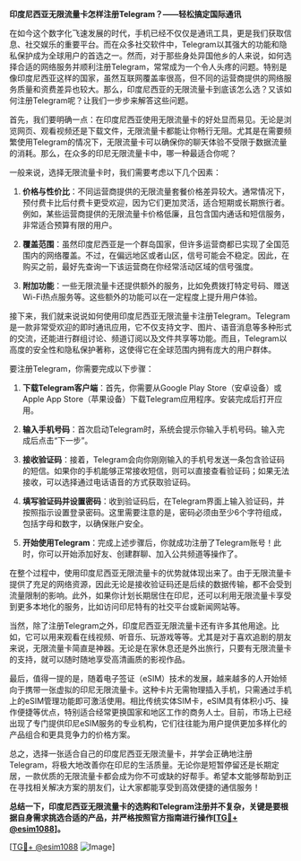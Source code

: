 **印度尼西亚无限流量卡怎样注册Telegram？——轻松搞定国际通讯**

在如今这个数字化飞速发展的时代，手机已经不仅仅是通讯工具，更是我们获取信息、社交娱乐的重要平台。而在众多社交软件中，Telegram以其强大的功能和隐私保护成为全球用户的首选之一。然而，对于那些身处异国他乡的人来说，如何选择合适的网络服务并顺利注册Telegram，常常成为一个令人头疼的问题。特别是像印度尼西亚这样的国家，虽然互联网覆盖率很高，但不同的运营商提供的网络服务质量和资费差异也较大。那么，印度尼西亚的无限流量卡到底该怎么选？又该如何注册Telegram呢？让我们一步步来解答这些问题。

首先，我们要明确一点：在印度尼西亚使用无限流量卡的好处显而易见。无论是浏览网页、观看视频还是下载文件，无限流量卡都能让你畅行无阻。尤其是在需要频繁使用Telegram的情况下，无限流量卡可以确保你的聊天体验不受限于数据流量的消耗。那么，在众多的印尼无限流量卡中，哪一种最适合你呢？

一般来说，选择无限流量卡时，我们需要考虑以下几个因素：

1. **价格与性价比**：不同运营商提供的无限流量套餐价格差异较大。通常情况下，预付费卡比后付费卡更受欢迎，因为它们更加灵活，适合短期或长期旅行者。例如，某些运营商提供的无限流量卡价格低廉，且包含国内通话和短信服务，非常适合预算有限的用户。

2. **覆盖范围**：虽然印度尼西亚是一个群岛国家，但许多运营商都已实现了全国范围内的网络覆盖。不过，在偏远地区或者山区，信号可能会不稳定。因此，在购买之前，最好先查询一下该运营商在你经常活动区域的信号强度。

3. **附加功能**：一些无限流量卡还提供额外的服务，比如免费拨打特定号码、赠送Wi-Fi热点服务等。这些额外的功能可以在一定程度上提升用户体验。

接下来，我们就来说说如何使用印度尼西亚无限流量卡注册Telegram。Telegram是一款非常受欢迎的即时通讯应用，它不仅支持文字、图片、语音消息等多种形式的交流，还能进行群组讨论、频道订阅以及文件共享等功能。而且，Telegram以高度的安全性和隐私保护著称，这使得它在全球范围内拥有庞大的用户群体。

要注册Telegram，你需要完成以下步骤：

1. **下载Telegram客户端**：首先，你需要从Google Play Store（安卓设备）或Apple App Store（苹果设备）下载Telegram应用程序。安装完成后打开应用。

2. **输入手机号码**：首次启动Telegram时，系统会提示你输入手机号码。输入完成后点击“下一步”。

3. **接收验证码**：接着，Telegram会向你刚刚输入的手机号发送一条包含验证码的短信。如果你的手机能够正常接收短信，则可以直接查看验证码；如果无法接收，可以选择通过电话语音的方式获取验证码。

4. **填写验证码并设置密码**：收到验证码后，在Telegram界面上输入验证码，并按照指示设置登录密码。这里需要注意的是，密码必须由至少6个字符组成，包括字母和数字，以确保账户安全。

5. **开始使用Telegram**：完成上述步骤后，你就成功注册了Telegram账号！此时，你可以开始添加好友、创建群聊、加入公共频道等操作了。

在整个过程中，使用印度尼西亚无限流量卡的优势就体现出来了。由于无限流量卡提供了充足的网络资源，因此无论是接收验证码还是后续的数据传输，都不会受到流量限制的影响。此外，如果你计划长期居住在印尼，还可以利用无限流量卡享受到更多本地化的服务，比如访问印尼特有的社交平台或新闻网站等。

当然，除了注册Telegram之外，印度尼西亚无限流量卡还有许多其他用途。比如，它可以用来观看在线视频、听音乐、玩游戏等等。尤其是对于喜欢追剧的朋友来说，无限流量卡简直是神器。无论是在家休息还是外出旅行，只要有无限流量卡的支持，就可以随时随地享受高清画质的影视作品。

最后，值得一提的是，随着电子签证（eSIM）技术的发展，越来越多的人开始倾向于携带一张虚拟的印尼无限流量卡。这种卡片无需物理插入手机，只需通过手机上的eSIM管理功能即可激活使用。相比传统实体SIM卡，eSIM具有体积小巧、操作便捷等优点，特别适合经常更换国家和地区工作的商务人士。目前，市场上已经出现了专门提供印尼eSIM服务的专业机构，它们往往能为用户提供更加多样化的产品组合和更具竞争力的价格方案。

总之，选择一张适合自己的印度尼西亚无限流量卡，并学会正确地注册Telegram，将极大地改善你在印尼的生活质量。无论你是短暂停留还是长期定居，一款优质的无限流量卡都会成为你不可或缺的好帮手。希望本文能够帮助到正在寻找相关解决方案的朋友们，让大家都能享受到高效便捷的通信服务！

**总结一下，印度尼西亚无限流量卡的选购和Telegram注册并不复杂，关键是要根据自身需求挑选合适的产品，并严格按照官方指南进行操作[[TG💪+ @esim1088](https://t.me/s/esim1088)]。**

[[TG💪+ @esim1088](https://t.me/s/esim1088) ![Image](https://i.postimg.cc/4NQfJmqS/Snipaste-2025-05-13-00-14-12.png)]